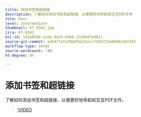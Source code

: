 ```yaml
---
title: 添加书签和超链接
description: 了解如何添加书签和超链接，以便更好地导航和交互PDF文件
role: User
level: Intermediate
thumbnail: KT-9342.jpg
jira: KT-9342
exl-id: 1d3a8588-e1ee-4ee5-b968-23200d7ed011
source-git-commit: ad54f7afa78b0fbb31eccf455723a8890cb92355
workflow-type: tm+mt
source-wordcount: '40'
ht-degree: 0%

---
```


# 添加书签和超链接

了解如何添加书签和超链接，以便更好地导航和交互PDF文件。

>[!VIDEO](https://video.tv.adobe.com/v/340837?quality=12&learn=on&hidetitle=true)
